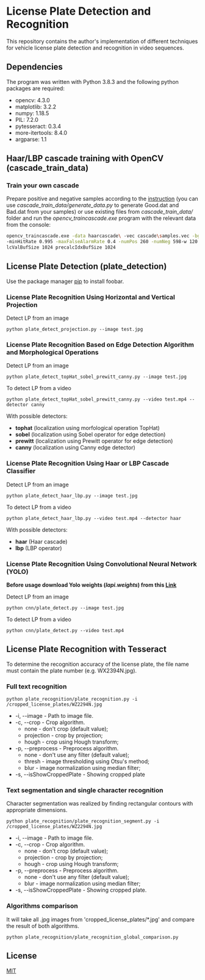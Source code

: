 # License Plate Detection and Recognition

This repository contains the author's implementation of different techniques for vehicle license plate detection and recognition in video sequences.

## Dependencies
The program was written with Python 3.8.3 and the following python packages are required:
- opencv: 4.3.0
- matplotlib: 3.2.2
- numpy: 1.18.5
- PIL: 7.2.0
- pytesseract: 0.3.4
- more-itertools: 8.4.0
- argparse: 1.1

## Haar/LBP cascade training with OpenCV (cascade_train_data)
### Train your own cascade
Prepare positive and negative samples according to the [instruction](https://docs.opencv.org/master/dc/d88/tutorial_traincascade.html) (you can use *cascade_train_data/generate_data.py* to generate Good.dat and Bad.dat from your samples) or use existing files from *cascade_train_data/* folder and run the *opencv_traincascade.exe* program with the relevant data from the console:

```bash
opencv_traincascade.exe -data haarcascade\ -vec cascade\samples.vec -bg Bad.dat -numStages 16
-minHitRate 0.995 -maxFalseAlarmRate 0.4 -numPos 260 -numNeg 598-w 120 -h 30 -mode ALL -preca
lcValBufSize 1024 precalcIdxBufSize 1024
```


## License Plate Detection (plate_detection)

Use the package manager [pip](https://pip.pypa.io/en/stable/) to install foobar.


### License Plate Recognition Using Horizontal and Vertical Projection

Detect LP from an image
````
python plate_detect_projection.py --image test.jpg
````


### License Plate Recognition Based on Edge Detection Algorithm and Morphological Operations

Detect LP from an image
````
python plate_detect_topHat_sobel_prewitt_canny.py --image test.jpg
````

To detect LP from a video
````
python plate_detect_topHat_sobel_prewitt_canny.py --video test.mp4 --detector canny 
````

With possible detectors: 
- **tophat** (localization using morfological operation TopHat)
- **sobel** (localization using Sobel operator for edge detection)
- **prewitt** (localization using Prewitt operator for edge detection)
- **canny** (localization using Canny edge detector)


### License Plate Recognition Using Haar or LBP Cascade Classifier

Detect LP from an image
````
python plate_detect_haar_lbp.py --image test.jpg
````

To detect LP from a video
````
python plate_detect_haar_lbp.py --video test.mp4 --detector haar
````

With possible detectors: 
- **haar** (Haar cascade)
- **lbp** (LBP operator)


### License Plate Recognition Using Convolutional Neural Network (YOLO)
**Before usage download Yolo weights (*lapi.weights*) from this [Link](https://www.kaggle.com/achrafkhazri/yolo-weights-for-licence-plate-detector?select=lapi.weights)**

Detect LP from an image
````
python cnn/plate_detect.py --image test.jpg
````

To detect LP from a video
````
python cnn/plate_detect.py --video test.mp4
````


## License Plate Recognition with Tesseract
To determine the recognition accuracy of the license plate, the file name must contain the plate number (e.g. WX2394N.jpg).

### Full text recognition
````
python plate_recognition/plate_recognition.py -i /cropped_license_plates/WZ2294N.jpg
````

- -i, --image - Path to image file.
- -c, --crop - Crop algorithm.
  - none - don't crop (default value);
  - projection - crop by projection;
  - hough - crop using Hough transform;
- -p, --preprocess - Preprocess algorithm.
  - none - don't use any filter (default value);
  - thresh - image thresholding using Otsu's method;
  - blur - image normalization using median filter;
- -s, --isShowCroppedPlate - Showing cropped plate


### Text segmentation and single character recognition
Character segmentation was realized by finding rectangular contours with appropriate dimensions.

````
python plate_recognition/plate_recognition_segment.py -i /cropped_license_plates/WZ2294N.jpg
````

- -i, --image - Path to image file.
- -c, --crop - Crop algorithm.
  - none - don't crop (default value);
  - projection - crop by projection;
  - hough - crop using Hough transform;
- -p, --preprocess - Preprocess algorithm.
  - none - don't use any filter (default value);
  - blur - image normalization using median filter;
- -s, --isShowCroppedPlate - Showing cropped plate.


### Algorithms comparison
It will take all .jpg images from 'cropped_license_plates/*.jpg' and compare the result of both algorithms.

````
python plate_recognition/plate_recognition_global_comparison.py
````

## License
[MIT](https://choosealicense.com/licenses/mit/)